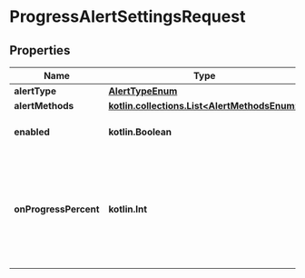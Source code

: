 
# ProgressAlertSettingsRequest

## Properties
Name | Type | Description | Notes
------------ | ------------- | ------------- | -------------
**alertType** | [**AlertTypeEnum**](AlertTypeEnum.md) |  | 
**alertMethods** | [**kotlin.collections.List&lt;AlertMethodsEnum&gt;**](AlertMethodsEnum.md) |  |  [optional]
**enabled** | **kotlin.Boolean** | Enable or disable this alert type |  [optional]
**onProgressPercent** | **kotlin.Int** | Progress notification interval. Example: 25 will notify you at 25%, 50%, 75%, and 100% progress |  [optional]



